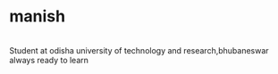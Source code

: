 # manish
<br>
Student at odisha university of technology and research,bhubaneswar
<br>
always ready to learn